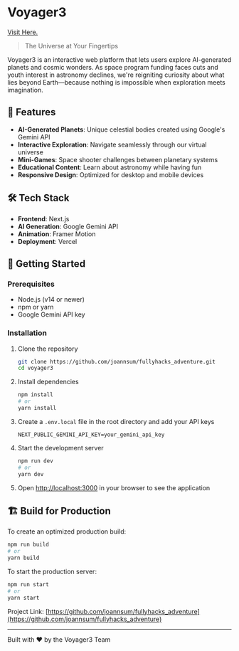 # Voyager3

[Visit Here.](https://fullyhacks-adventure.vercel.app/)

> The Universe at Your Fingertips

Voyager3 is an interactive web platform that lets users explore AI-generated planets and cosmic wonders. As space program funding faces cuts and youth interest in astronomy declines, we're reigniting curiosity about what lies beyond Earth—because nothing is impossible when exploration meets imagination.

## 🌌 Features

- **AI-Generated Planets**: Unique celestial bodies created using Google's Gemini API
- **Interactive Exploration**: Navigate seamlessly through our virtual universe
- **Mini-Games**: Space shooter challenges between planetary systems
- **Educational Content**: Learn about astronomy while having fun
- **Responsive Design**: Optimized for desktop and mobile devices

## 🛠️ Tech Stack

- **Frontend**: Next.js
- **AI Generation**: Google Gemini API
- **Animation**: Framer Motion
- **Deployment**: Vercel

## 🚀 Getting Started

### Prerequisites

- Node.js (v14 or newer)
- npm or yarn
- Google Gemini API key

### Installation

1. Clone the repository
   ```bash
   git clone https://github.com/joannsum/fullyhacks_adventure.git
   cd voyager3
   ```

2. Install dependencies
   ```bash
   npm install
   # or
   yarn install
   ```

3. Create a `.env.local` file in the root directory and add your API keys
   ```
   NEXT_PUBLIC_GEMINI_API_KEY=your_gemini_api_key
   ```

4. Start the development server
   ```bash
   npm run dev
   # or
   yarn dev
   ```

5. Open [http://localhost:3000](http://localhost:3000) in your browser to see the application

## 🏗️ Build for Production

To create an optimized production build:

```bash
npm run build
# or
yarn build
```

To start the production server:

```bash
npm run start
# or
yarn start
```

Project Link: [https://github.com/joannsum/fullyhacks_adventure](https://github.com/joannsum/fullyhacks_adventure)

---

Built with ❤️ by the Voyager3 Team
